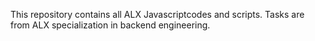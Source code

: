 This repository contains all ALX Javascriptcodes and scripts. Tasks are from ALX specialization in backend engineering.
